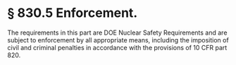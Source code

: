 # § 830.5   Enforcement.

The requirements in this part are DOE Nuclear Safety Requirements and are subject to enforcement by all appropriate means, including the imposition of civil and criminal penalties in accordance with the provisions of 10 CFR part 820.




